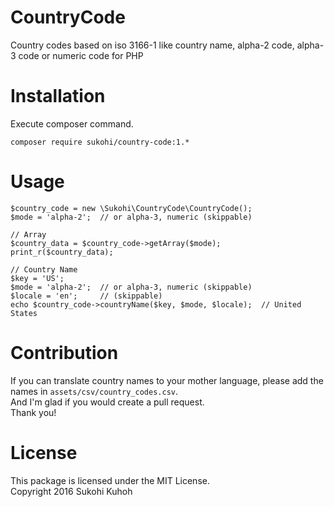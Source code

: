 # CountryCode
Country codes based on iso 3166-1 like country name, alpha-2 code, alpha-3 code or numeric code for PHP

# Installation

Execute composer command.

    composer require sukohi/country-code:1.*

# Usage

    $country_code = new \Sukohi\CountryCode\CountryCode();
    $mode = 'alpha-2';  // or alpha-3, numeric (skippable)
    
    // Array
    $country_data = $country_code->getArray($mode);
    print_r($country_data);
    
    // Country Name
    $key = 'US';
    $mode = 'alpha-2';  // or alpha-3, numeric (skippable)
    $locale = 'en';     // (skippable)
    echo $country_code->countryName($key, $mode, $locale);  // United States

# Contribution

If you can translate country names to your mother language, please add the names in `assets/csv/country_codes.csv`.  
And I'm glad if you would create a pull request.  
Thank you!

# License

This package is licensed under the MIT License.  
Copyright 2016 Sukohi Kuhoh